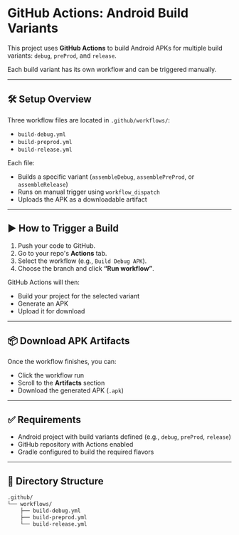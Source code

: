 # GitHub Actions: Android Build Variants

This project uses **GitHub Actions** to build Android APKs for multiple build variants: `debug`, `preProd`, and `release`.

Each build variant has its own workflow and can be triggered manually.

---

## 🛠️ Setup Overview

Three workflow files are located in `.github/workflows/`:

- `build-debug.yml`
- `build-preprod.yml`
- `build-release.yml`

Each file:
- Builds a specific variant (`assembleDebug`, `assemblePreProd`, or `assembleRelease`)
- Runs on manual trigger using `workflow_dispatch`
- Uploads the APK as a downloadable artifact

---

## ▶️ How to Trigger a Build

1. Push your code to GitHub.
2. Go to your repo's **Actions** tab.
3. Select the workflow (e.g., `Build Debug APK`).
4. Choose the branch and click **“Run workflow”**.

GitHub Actions will then:
- Build your project for the selected variant
- Generate an APK
- Upload it for download

---

## 📦 Download APK Artifacts

Once the workflow finishes, you can:
- Click the workflow run
- Scroll to the **Artifacts** section
- Download the generated APK (`.apk`)

---

## ✅ Requirements

- Android project with build variants defined (e.g., `debug`, `preProd`, `release`)
- GitHub repository with Actions enabled
- Gradle configured to build the required flavors

---

## 📁 Directory Structure

```bash
.github/
└── workflows/
    ├── build-debug.yml
    ├── build-preprod.yml
    └── build-release.yml
```
